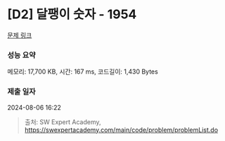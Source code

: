 # [D2] 달팽이 숫자 - 1954 

[문제 링크](https://swexpertacademy.com/main/code/problem/problemDetail.do?contestProbId=AV5PobmqAPoDFAUq) 

### 성능 요약

메모리: 17,700 KB, 시간: 167 ms, 코드길이: 1,430 Bytes

### 제출 일자

2024-08-06 16:22



> 출처: SW Expert Academy, https://swexpertacademy.com/main/code/problem/problemList.do